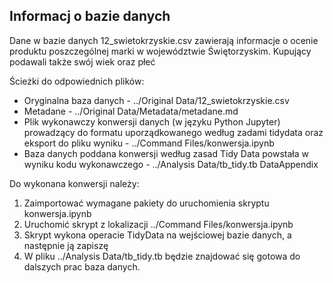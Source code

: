 ## Informacj o bazie danych

Dane w bazie danych 12_swietokrzyskie.csv zawierają informacje o ocenie produktu poszczególnej marki w województwie Świętorzyskim. Kupujący podawali także swój wiek oraz płeć


Ścieżki do odpowiednich plików:

- Oryginalna baza danych - ../Original Data/12_swietokrzyskie.csv
- Metadane - ../Original Data/Metadata/metadane.md
- Plik wykonawczy konwersji danych (w języku Python Jupyter) prowadzący do formatu uporządkowanego według zadami tidydata oraz eksport do pliku wyniku - ../Command Files/konwersja.ipynb
- Baza danych poddana konwersji według zasad Tidy Data powstała w wyniku kodu wykonawczego - ../Analysis Data/tb_tidy.tb
DataAppendix

Do wykonana konwersji należy:
1. Zaimportować wymagane pakiety do uruchomienia skryptu konwersja.ipynb
2. Uruchomić skrypt z lokalizacji ../Command Files/konwersja.ipynb
3. Skrypt wykona operacie TidyData na wejściowej bazie danych, a następnie ją zapiszę 
4. W pliku ../Analysis Data/tb_tidy.tb będzie znajdować się gotowa do dalszych prac baza danych.